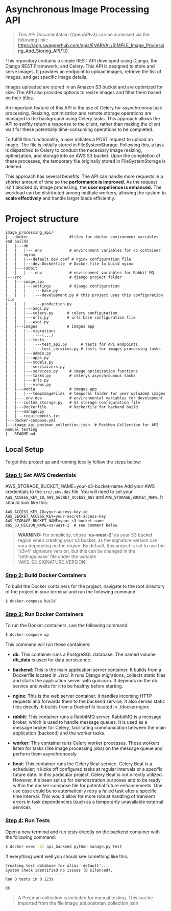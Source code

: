 # Asynchronous Image Processing API

> This API Documentation (OpenAPIv3) can be accessed via the following link:: 
> https://app.swaggerhub.com/apis/EVARVAL/SIMPLE_Image_Processing_And_Storing_API/1.0

This repository contains a simple REST API developed using Django, the Django REST Framework, and Celery. This API is designed to store and serve images. It provides an endpoint to upload images, retrieve the list of images, and get specific image details. 

Images uploaded are stored in an Amazon S3 bucket and are optimized for size. The API also provides options to resize images and filter them based on their titles.

An important feature of this API is the use of Celery for asynchronous task processing. Resizing, optimization and remote storage operations are managed in the background using Celery tasks. This approach allows the API to swiftly return a response to the client, rather than making the client wait for these potentially time-consuming operations to be completed.

To fulfill this functionality, a user initiates a POST request to upload an image. The file is initially stored in FileSystemStorage. Following this, a task is dispatched to Celery to conduct the necessary image resizing, optimization, and storage into an AWS S3 bucket. Upon the completion of these processes, the temporary file originally stored in FileSystemStorage is deleted.

This approach has several benefits. The API can handle more requests in a shorter amount of time so the **performance is improved**.  As the request isn't blocked by image processing, the **user experience is enhanced.** The workload can be distributed among multiple workers, allowing the system to **scale effectively** and handle larger loads efficiently.


# Project structure

    image_processing_api/
    |---docker                  #files for docker environment variables and builds
    |   |---db
    |   |   |---.env            # environment variables for db container
    |   |---nginx
    |   |   |---default.dev.conf # nginx configuration file
    |   |   |---dev-Dockerfile  # Docker file to build nginx
    |   |---rabbit
    |   |   |---.env            # environment variables for Rabbit MQ
    |---src                     # django project folder
    |   |---image_api                
    |   |   |---settings        # django configuration
    |   |   |   |---base.py
    |   |   |   |---development.py # this project uses this configuration file
    |   |   |   |---production.py
    |   |   |---asgi.py
    |   |   |---celery.py      # celery configuration
    |   |   |---urls.py        # urls base configuration file
    |   |   |---wsgi.py
    |   |---images             # images app
    |   |   |---migrations
    |   |   |   |---(...) 
    |   |   |---tests
    |   |   |   |---test_api.py      # tests for API endpoints
    |   |   |   |---test_services.py # tests for images processing tasks
    |   |   |---admin.py
    |   |   |---apps.py
    |   |   |---models.py
    |   |   |---serilaizers.py
    |   |   |---services.py     # image optimization functions
    |   |   |---tasks.py        # celerys asynchrounous tasks
    |   |   |---urls.py
    |   |   |---views.py
    |   |---media               # images app
    |   |   |---tempImageFiles  # temporal folder for user uploaded images
    |   |---.env.dev            # environmental variables for development
    |   |---custom_storage.py   # S3 storage configuration file
    |   |---Dockerfile          # Dockerfile for backend build
    |   |---manage.py
    |   |---requirements.txt
    |---docker-compose.yml
    |---image_api.postman_collection.json  # PostMan Collection for API manual testing
    |---README.md
    


## Local Setup

To get this project up and running locally follow the steps below:

### <u>Step 1:</u> Set AWS Credentials

AWS_STORAGE_BUCKET_NAME=your-s3-bucket-name
Add your AWS credentials to the `src/.env.dev` file. You will need to set your `AWS_ACCESS_KEY_ID`, `AWS_SECRET_ACCESS_KEY` and `AWS_STORAGE_BUCKET_NAME`. It should look like this:

```env
AWS_ACCESS_KEY_ID=your-access-key-id
AWS_SECRET_ACCESS_KEY=your-secret-access-key
AWS_STORAGE_BUCKET_NAME=your-s3-bucket-name
AWS_S3_REGION_NAME=us-west-2  # see comment below
```
>  **WARNING:** For simplicity, chose **'us-west-2'** as your S3 bucket region when creating your s3 bucket, as the signature version can vary depending on the region. By default, this project is set to use the 's3v4' signature version, but this can be changed in the 'settings.base' file under the variable 'AWS_S3_SIGNATURE_VERSION'.


### <u>Step 2:</u> Build Docker Containers
To build the Docker containers for the project, navigate to the root directory of the project in your terminal and run the following command:
```bash
$ docker-compose build
```

### <u>Step 3:</u> Run Docker Containers
To run the Docker containers, use the following command:
```bash
$ docker-compose up
```

This command will run these containers:

- **db**: This container runs a PostgreSQL database. The named volume **db_data** is used for data persistence.

- **backend**: This is the main application server container. It builds from a Dockerfile located in ./src/. It runs Django migrations, collects static files and starts the application server with gunicorn. It depends on the db service and waits for it to be healthy before starting.

- **nginx**: This is the web server container. It handles incoming HTTP requests and forwards them to the backend service. It also serves static files directly. It builds from a Dockerfile located in ./docker/nginx

- **rabbit**: This container runs a RabbitMQ server. RabbitMQ is a message broker, which is used to handle message queues. It is used as a message broker for Celery, facilitating communication between the main application (backend) and the worker tasks.

- **worker**: This container runs Celery worker processes. These workers listen for tasks (like image processing jobs) on the message queue and perform them asynchronously.

- **beat**: This container runs the Celery Beat service. Celery Beat is a scheduler; it kicks off configured tasks at regular intervals or a specific future date. In this particular project, Celery Beat is not directly utilized. However, it's been set up for demonstration purposes and to be ready within the docker-compose file for potential future enhancements. One use case could be to automatically retry a failed task after a specific time interval. This would allow for more robust handling of transient errors in task dependencies (such as a temporarily unavailable external service).

### <u>Step 4:</u> Run Tests
Open a new terminal and run tests directly on the backend container with the following command:

```bash
$ docker exec -it api_backend python manage.py test
```

If everything went well you should see something like this:
```
Creating test database for alias 'default'...
System check identified no issues (0 silenced).
--------------------------
Ran 8 tests in 0.123s

OK
```

> A Postman collection is included for manual testing. 
> This can be imported from the file image_api.postman_collection.json

